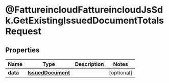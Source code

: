 # @FattureincloudFattureincloudJsSdk.GetExistingIssuedDocumentTotalsRequest

## Properties

Name | Type | Description | Notes
------------ | ------------- | ------------- | -------------
**data** | [**IssuedDocument**](IssuedDocument.md) |  | [optional] 


